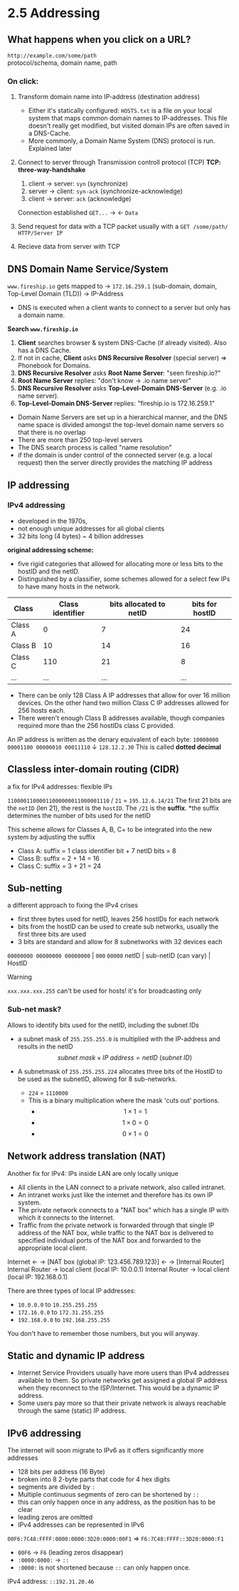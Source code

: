 # 2.5 Addressing
## What happens when you click on a URL?
`http://example.com/some/path`  
protocol/schema, domain name, path

### On click:
1. Transform domain name into IP-address (destination address)
	- Either it's statically configured:
		`HOSTS.txt` is a file on your local system that maps common domain names to IP-addresses. This file doesn't really get modified, but visited domain IPs are often saved in a DNS-Cache.
	- More commonly, a Domain Name System (DNS) protocol is run. Explained later
2. Connect to server through Transmission controll protocol (TCP)
	**TCP: three-way-handshake**
	
	1. client -> server: `syn` (synchronize)
	2. server -> client: `syn-ack` (synchronize-acknowledge)
	3. client -> server: `ack` (acknowledge)
	
	Connection established
	`GET...` ->
	<- `Data`
3. Send request for data with a TCP packet
	usually with a `GET /some/path/ HTTP/Server IP`
4. Recieve data from server with TCP

## DNS Domain Name Service/System
`www.fireship.io` gets mapped to -> `172.16.259.1`
(sub-domain, domain, Top-Level Domain (TLD)) -> IP-Address

- DNS is executed when a client wants to connect to a server but only has a domain name.

**Search `www.fireship.io`**
1. **Client** searches browser & system DNS-Cache (if already visited). Also has a DNS Cache.
2. If not in cache, **Client** asks **DNS Recursive Resolver** (special server) => Phonebook for Domains.
3. **DNS Recursive Resolver** asks **Root Name Server**: "seen fireship.io?"
4. **Root Name Server** replies: "don't know -> .io name server"
5. **DNS Recursive Resolver** asks **Top-Level-Domain DNS-Server** (e.g. .io name server).
6. **Top-Level-Domain DNS-Server** replies: "fireship.io is 172.16.259.1"

- Domain Name Servers are set up in a hierarchical manner, and the DNS name space is divided amongst the top-level domain name servers so that there is no overlap
- There are more than 250 top-level servers
- The DNS search process is called "name resolution"
- if the domain is under control of the connected server (e.g. a local request) then the server directly provides the matching IP address

## IP addressing
### IPv4 addressing
- developed in the 1970s,
- not enough unique addresses for all global clients
- 32 bits long (4 bytes) ~ 4 billion addresses

**original addressing scheme:**
- five rigid categories that allowed for allocating more or less bits to the hostID and the netID.
- Distinguished by a classifier, some schemes allowed for a select few IPs to have many hosts in the network.

| Class   | Class identifier | bits allocated to netID | bits for hostID |
| ------- | ---------------- | ----------------------- | --------------- |
| Class A | 0                | 7                       | 24              |
| Class B | 10               | 14                      | 16              |
| Class C | 110              | 21                      | 8               |
| ...     | ...              | ...                     | ...             |

- There can be only 128 Class A IP addresses that allow for over 16 million devices. On the other hand two million Class C IP addresses allowed for 256 hosts each.
- There weren't enough Class B addresses available, though companies required more than the 256 hostIDs class C provided.

An IP address is written as the denary equivalent of each byte:
`10000000 00001100 00000010 00011110`
↓
`128.12.2.30`
This is called **dotted decimal**

## Classless inter-domain routing (CIDR)
a fix for IPv4 addresses: flexible IPs

`11000011000011000000011000001110` / `21`
= `195.12.6.14/21`
The first 21 bits are the `netID` (len 21), the rest is the `hostID`. The `/21` is the **suffix**.
*the suffix determines the number of bits used for the netID

This scheme allows for Classes A, B, C+ to be integrated into the new system by adjusting the suffix
- Class A: suffix = 1 class identifier bit + 7 netID bits = 8
- Class B: suffix = 2 + 14 = 16
- Class C: suffix = 3 + 21 = 24

## Sub-netting
a different approach to fixing the IPv4 crises
- first three bytes used for netID, leaves 256 hostIDs for each network
- bits from the hostID can be used to create sub networks, usually the first three bits are used
- 3 bits are standard and allow for 8 subnetworks with 32 devices each

`00000000 00000000 00000000` | `000` `00000`
netID | sub-netID (can vary) | HostID

> [!WARNING]
> `xxx.xxx.xxx.255` can't be used for hosts!
> it's for broadcasting only

### Sub-net mask?
Allows to identify bits used for the netID, including the subnet IDs

- a subnet mask of `255.255.255.0` is multiplied with the IP-address and results in the netID
$$subnet \ mask \times IP \ address = netID \ (subnet \ ID)$$

- A subnetmask of `255.255.255.224` allocates three bits of the HostID to be used as the subnetID, allowing for 8 sub-networks.
	- `224` = `1110000`
	- This is a binary multiplication where the mask 'cuts out' portions.
		- $$1 \times 1 = 1$$
		- $$1 \times 0 = 0$$
		- $$0 \times 1 = 0$$

## Network address translation (NAT)
Another fix for IPv4: IPs inside LAN are only locally unique
- All clients in the LAN connect to a private network, also called intranet.
- An intranet works just like the internet and therefore has its own IP system.
- The private network connects to a "NAT box" which has a single IP with which it connects to the Internet.
- Traffic from the private network is forwarded through that single IP address of the NAT box, while traffic to the NAT box is delivered to specified individual ports of the NAT box and forwarded to the appropriate local client.

Internet <- -> [NAT box (global IP: 123.456.789.123)] <- -> [Internal Router]
Internal Router -> local client (local IP: 10.0.0.1)
Internal Router -> local client (local IP: 192.168.0.1)

There are three types of local IP addresses:
- `10.0.0.0` to `10.255.255.255`
- `172.16.0.0` to `172.31.255.255`
- `192.168.0.0` to `192.168.255.255`

You don't have to remember those numbers, but you will anyway.

## Static and dynamic IP address
- Internet Service Providers usually have more users than IPv4 addresses available to them. So private networks get assigned a global IP address when they reconnect to the ISP/Internet. This would be a dynamic IP address.
- Some users pay more so that their private network is always reachable through the same (static) IP address.

## IPv6 addressing
The internet will soon migrate to IPv6 as it offers significantly more addresses
- 128 bits per address (16 Byte)
- broken into 8 2-byte parts that code for 4 hex digits
- segments are divided by `:`
- Multiple continuous segments of zero can be shortened by `::`
- this can only happen once in any address, as the position has to be clear
- leading zeros are omitted
- IPv4 addresses can be represented in IPv6

`00F6:7C48:FFFF:0000:0000:3D20:0000:00F1`
=> `F6:7C48:FFFF::3D20:0000:F1`
- `00F6` -> `F6` (leading zeros disappear)
- `:0000:0000:` -> `::`
- `:0000:` is not shortened because `::` can only happen once.

IPv4 address:
`::192.31.20.46`